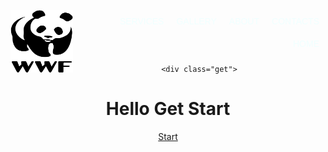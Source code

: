 <!DOCTYPE html>
<html lang="en">
<head>
    <meta charset="UTF-8">
    <meta name="viewport" content="width=device-width, initial-scale=1.0">
    <title>Document</title>
</head>
<body>
<header>
    <div class="navigation">
        <a class="logo" href="#"><img src="panda.png" width="100" height="100" alt="A logo of WWF"/></a>
        <nav class="home">
            <ul>
                <li><a href="https://www.youtube.com/">Contacts</a></li>
                <li><a href="https://www.w3schools.com/html/default.asp">About</a></li>
                <li><a href="gallery.html">Gallery</a></li>
                <li><a href="https://www.google.com/webhp?authuser=1">services</a></li>
                <li><a href="web2.html">Home</a></li>
            </ul>
        </nav>
    </div>
    
    <div class="get">
<h1>Hello Get Start</h1>
<a href="navigation.html">Start</a>
</div>
</header>

</body>
<style>
    .get{
        margin-top: 150px;
        align-content: center;
        justify-content: center;
        margin-left: 600px;
        line-height: 100px;
    }
    .get a{
        margin-left: 70px;
        padding: 12px;
        border: 3px solid white;

        background-color:transparent;
        text-transform: uppercase;
        text-decoration: none;
        font-weight: 400;
        font-family: Arial, Helvetica, sans-serif;
        color: whitesmoke;
        transition: 0.1s;
    }
    .get h1{
        color: ghostwhite;
    }
    .get a:hover{
        background-color:darkred;  
    }
    .get a:active{
        background-color: chartreuse;
    }
    header{
        height: 100px;
        background-color:transparent;
    }
.navigation{
 margin: 0px 10px;


}
.logo{
    float: left;   
}
.navigation .home ul{
    background-color: transparent;
    overflow: hidden;
}
.navigation .home ul li{
    float:right;
        list-style-type: none;
       
    
}
.navigation .home ul li a{
    display: block;
    text-decoration: none;
    text-transform: uppercase;
    padding: 10px;
    border-radius: 8px;
    font-weight: 400;
    font-family: Arial, Helvetica, sans-serif;
    color: azure;
     transition: 0.5s;

}
.navigation .home ul li a:hover{
    background-color: darkred;
}
.navigation .home ul li a:active{
    background-color: burlywood;
}
body{
    background-image:url(road.jpeg);
    background-attachment: fixed;
    background-position: center;
    background-repeat: no-repeat;
}
</style>
</html>
